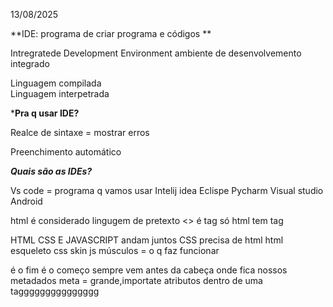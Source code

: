 13/08/2025

**IDE: programa de criar programa e códigos **

Intregratede Development Environment
ambiente de desenvolvemento integrado


Linguagem compilada  
Linguagem interpetrada

***Pra q usar IDE?**

Realce de sintaxe = mostrar erros

Preenchimento automático

***Quais são as IDEs?***

Vs code = programa q vamos usar
Intelij idea
Eclispe
Pycharm
Visual studio
Android

html é considerado lingugem de pretexto
<> é tag
só html tem tag

HTML CSS E JAVASCRIPT andam juntos
CSS precisa de html
html esqueleto
css skin
js músculos = o q faz funcionar

</html> é o fim
<html> é o começo
<html> sempre vem antes da cabeça
<head> onde fica nossos metadados
meta = grande,importate
atributos dentro de uma taggggggggggggggg



